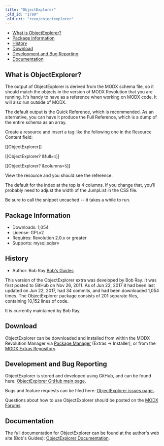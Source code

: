 ```yaml
---
title: "ObjectExplorer"
_old_id: "1789"
_old_uri: "revo/objectexplorer"
---
```


- [What is ObjectExplorer?](#ObjectExplorer-WhatisObjectExplorer)
- [Package Information](#ObjectExplorer-Information)
- [History](#ObjectExplorer-History)
- [Download](#ObjectExplorer-Download)
- [Development and Bug Reporting](#ObjectExplorer-DevelopmentandBugReporting)
- [Documentation](#ObjectExplorer-Documentation)
 
## What is ObjectExplorer?

The output of ObjectExplorer is derived from the MODX schema file, so it should match the objects in the version of MODX Revolution that you are running. It's handy to have as a reference when working on MODX code. It will also run outside of MODX.

The default output is the Quick Reference, which is recommended. As an alternative, you can have it produce the Full Reference, which is a dump of the entire schema as an array.

Create a resource and insert a tag like the following one in the Resource Content field:

\[\[ObjectExplorer\]\]

\[\[ObjectExplorer? &full=`1`\]\]

\[\[ObjectExplorer? &columns=`5`\]\]

View the resource and you should see the reference.

The default for the index at the top is 4 columns. If you change that, you'll probably need to adjust the width of the JumpList in the CSS file.

Be sure to call the snippet uncached -- it takes a while to run.

## Package Information

- Downloads: 1,054
- License: GPLv2
- Requires: Revolution 2.0.x or greater
- Supports: mysql,sqlsrv

## History

- Author: Bob Ray [Bob's Guides](https://bobsguides.com)

 This version of the ObjectExplorer extra was developed by Bob Ray. It was first posted to GitHub on Nov 26, 2011. As of Jun 22, 2017 it had been last updated on Jun 22, 2017, had 34 commits, and had been downloaded 1,054 times. The ObjectExplorer package consists of 201 separate files, containing 10,152 lines of code.

It is currently maintained by Bob Ray.

## Download

 ObjectExplorer can be downloaded and installed from within the MODX Revolution Manager via [Package Manager](developing-in-modx/advanced-development/package-management "Package Manager") (Extras -> Installer), or from the [MODX Extras Repository](https://modx.com/extras/package/objectexplorer).

## Development and Bug Reporting 

 ObjectExplorer is stored and developed using GitHub, and can be found here: [ObjectExplorer GitHub main page](https://github.com/BobRay/ObjectExplorer).

 Bugs and feature requests can be filed here: [ObjectExplorer issues page.](https://github.com/BobRay/ObjectExplorer/issues).

Questions about how to use ObjectExplorer should be posted on the [MODX Forums](https://forums.modx.com).

## Documentation

 The full documentation for ObjectExplorer can be found at the author's web site (Bob's Guides): [ObjectExplorer Documentation](https://bobsguides.com/objectexplorer-tutorial.html).